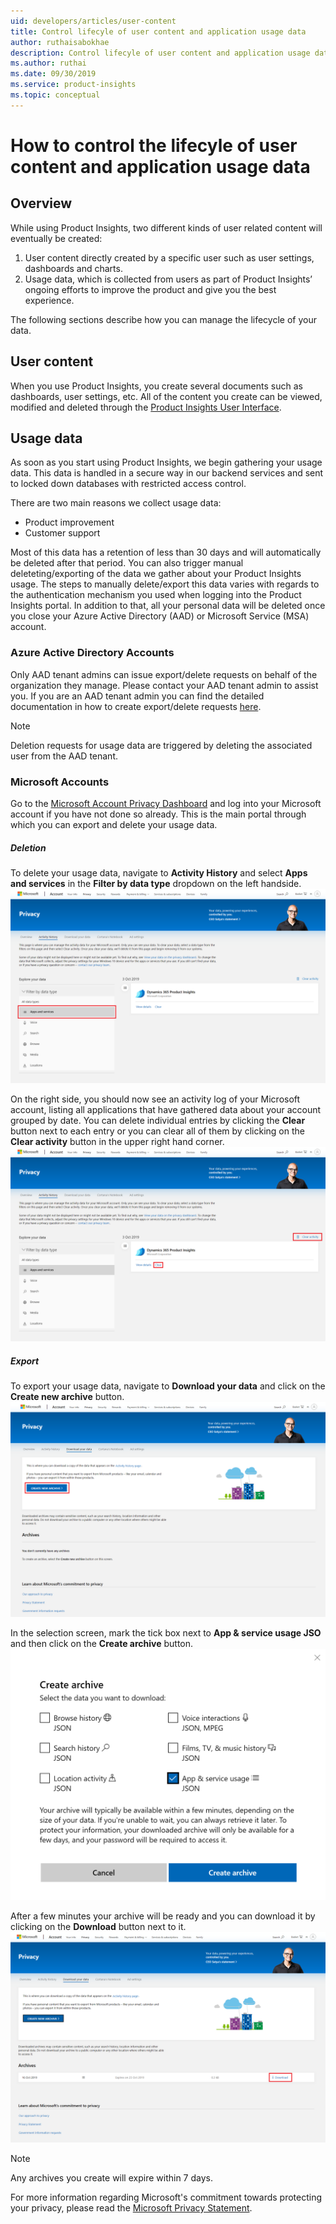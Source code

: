 ```yaml
---
uid: developers/articles/user-content
title: Control lifecyle of user content and application usage data
author: ruthaisabokhae
description: Control lifecyle of user content and application usage data
ms.author: ruthai
ms.date: 09/30/2019
ms.service: product-insights
ms.topic: conceptual
---
```


# How to control the lifecyle of user content and application usage data

## Overview
While using Product Insights, two different kinds of user related content will eventually be created: 

1. User content directly created by a specific user such as user settings, dashboards and charts.
2. Usage data, which is collected from users as part of Product Insights’ ongoing efforts to improve the product and give you the best experience.

The following sections describe how you can manage the lifecycle of your data.

## User content
When you use Product Insights, you create several documents such as dashboards, user settings, etc. All of the content you create can be viewed, modified and deleted through the [Product Insights User Interface](https://pi.dynamics.com/).

## Usage data
As soon as you start using Product Insights, we begin gathering your usage data. This data is handled in a secure way in our backend services and sent to locked down databases with restricted access control.   

There are two main reasons we collect usage data: 

* Product improvement 
* Customer support

Most of this data has a retention of less than 30 days and will automatically be deleted after that period. You can also trigger manual deleteting/exporting of the data we gather about your Product Insights usage. The steps to manually delete/export this data varies with regards to the authentication mechanism you used when logging into the Product Insights portal. In addition to that, all your personal data will be deleted once you close your Azure Active Directory (AAD) or Microsoft Service (MSA) account.

### Azure Active Directory Accounts
Only AAD tenant admins can issue export/delete requests on behalf of the organization they manage. Please contact your AAD tenant admin to assist you. If you are an AAD tenant admin you can find the detailed documentation in how to create export/delete requests [here](https://docs.microsoft.com/microsoft-365/compliance/gdpr-dsr-azure).

> [!NOTE] 
> Deletion requests for usage data are triggered by deleting the associated user from the AAD tenant.

### Microsoft Accounts
Go to the [Microsoft Account Privacy Dashboard](https://account.microsoft.com/privacy/) and log into your Microsoft account if you have not done so already. This is the main portal through which you can export and delete your usage data.

##### Deletion
To delete your usage data, navigate to **Activity History** and select **Apps and services** in the **Filter by data type** dropdown on the left handside.
![Select Apps and services](media/PrivacyPortal_marked.png)

On the right side, you should now see an activity log of your Microsoft account, listing all applications that have gathered data about your account grouped by date. You can delete individual entries by clicking the **Clear** button next to each entry or you can clear all of them by clicking on the **Clear activity** button in the upper right hand corner.
![Select Clear or Clear activity](media/PrivacyPortal_deletion_marked.png)

##### Export
To export your usage data, navigate to **Download your data** and click on the **Create new archive** button.
![Create New Archive](media/MsaExport_marked.png)

In the selection screen, mark the tick box next to **App & service usage JSO** and then click on the **Create archive** button.
![Tick App & service usage JSON](media/MsaExportSelection.png)

After a few minutes your archive will be ready and you can download it by clicking on the **Download** button next to it.
![Download Archive](media/MsaExportDownload_marked.png)

> [!NOTE]
 > Any archives you create will expire within 7 days.

For more information regarding Microsoft's commitment towards protecting your privacy, please read the [Microsoft Privacy Statement](https://privacy.microsoft.com/).

